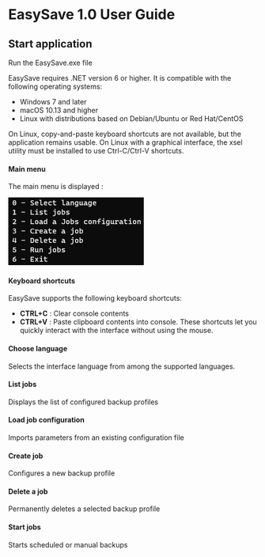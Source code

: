 # EasySave 1.0 User Guide

## Start application

Run the EasySave.exe file

EasySave requires .NET version 6 or higher. It is compatible with the following operating systems:

- Windows 7 and later
- macOS 10.13 and higher
- Linux with distributions based on Debian/Ubuntu or Red Hat/CentOS

On Linux, copy-and-paste keyboard shortcuts are not available, but the application remains usable. On Linux with a graphical interface, the xsel utility must be installed to use Ctrl-C/Ctrl-V shortcuts.

#### Main menu

The main menu is displayed :

![alt text](images/en-menu.png)

#### Keyboard shortcuts

EasySave supports the following keyboard shortcuts:

- **CTRL+C** : Clear console contents
- **CTRL+V** : Paste clipboard contents into console.
  These shortcuts let you quickly interact with the interface without using the mouse.

#### Choose language

Selects the interface language from among the supported languages.

#### List jobs

Displays the list of configured backup profiles

#### Load job configuration

Imports parameters from an existing configuration file

#### Create job

Configures a new backup profile

#### Delete a job

Permanently deletes a selected backup profile

#### Start jobs

Starts scheduled or manual backups

